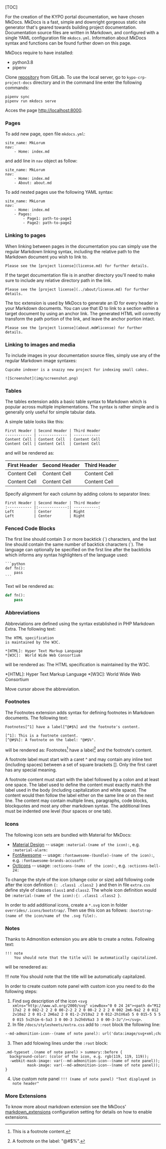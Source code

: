 [TOC]

For the creation of the KYPO portal documentation, we have chosen MkDocs. MkDocs is a fast, simple and downright gorgeous static site generator that's geared towards building project documentation. Documentation source files are written in Markdown, and configured with a single YAML configuration file `mkdocs.yml`. Information about MkDocs syntax and functions can be found further down on this page.

MkDocs require to have installed: 

* python3.8
* pipenv

Clone [repository](https://gitlab.ics.muni.cz/muni-kypo-crp/kypo-crp-project-docs) from GitLab. To use the local server, go to `kypo-crp-project-docs` directory and in the command line enter the following commands:
```
pipenv sync
pipenv run mkdocs serve
```

Acces the page [http://localhost:8000](http://localhost:8000).

### Pages
To add new page, open file `mkdocs.yml`:
```
site_name: MkLorum
nav:
    - Home: index.md
```


 and add line in `nav` object as follow: 
```
site_name: MkLorum
nav:
    - Home: index.md
    - About: about.md
```

To add nested pages use the following YAML syntax: 
```
site_name: MkLorum
nav:
    - Home: index.md
    - Pages: 
        - Page1: path-to-page1
        - Page2: path-to-page2
```

### Linking to pages
When linking between pages in the documentation you can simply use the regular Markdown linking syntax, including the relative path to the Markdown document you wish to link to.

```
Please see the [project license](license.md) for further details.
```

If the target documentation file is in another directory you'll need to make sure to include any relative directory path in the link.
```
Please see the [project license](../about/license.md) for further details.
```

The toc extension is used by MkDocs to generate an ID for every header in your Markdown documents. You can use that ID to link to a section within a target document by using an anchor link. The generated HTML will correctly transform the path portion of the link, and leave the anchor portion intact.

```
Please see the [project license](about.md#license) for further details.
```

### Linking to images and media

To include images in your documentation source files, simply use any of the regular Markdown image syntaxes:

```
Cupcake indexer is a snazzy new project for indexing small cakes.

![Screenshot](img/screenshot.png)
```

### Tables 
The tables extension adds a basic table syntax to Markdown which is popular across multiple implementations. The syntax is rather simple and is generally only useful for simple tabular data.

A simple table looks like this:
```
First Header | Second Header | Third Header
------------ | ------------- | ------------
Content Cell | Content Cell  | Content Cell
Content Cell | Content Cell  | Content Cell
```
and will be rendered as: 

First Header | Second Header | Third Header
------------ | ------------- | ------------
Content Cell | Content Cell  | Content Cell
Content Cell | Content Cell  | Content Cell


Specify alignment for each column by adding colons to separator lines:
```
First Header | Second Header | Third Header
:----------- |:-------------:| -----------:
Left         | Center        | Right
Left         | Center        | Right
```

### Fenced Code Blocks
The first line should contain 3 or more backtick (\`) characters, and the last line should contain the same number of backtick characters (\`). The language can optionally be specified on the first line after the backticks which informs any syntax highlighters of the language used: 
~~~~~~~~~~~~~~~~~~~~~
```python
def fn():
    pass
```
~~~~~~~~~~~~~~~~~~~~~

Text wil be rendered as: 
```python
def fn():
    pass
```

### Abbreviations 
Abbreviations are defined using the syntax established in PHP Markdown Extra. The following text: 
```
The HTML specification
is maintained by the W3C.

*[HTML]: Hyper Text Markup Language
*[W3C]:  World Wide Web Consortium
```

will be rendered as: 
The HTML specification
is maintained by the W3C.

*[HTML]: Hyper Text Markup Language
*[W3C]:  World Wide Web Consortium

Move cursor above the abbreviation.

### Footnotes
The Footnotes extension adds syntax for defining footnotes in Markdown documents. The following text: 
```
Footnotes[^1] have a label[^@#$%] and the footnote's content.

[^1]: This is a footnote content.
[^@#$%]: A footnote on the label: "@#$%".
```

will be rendered as:
Footnotes[^1] have a label[^@#$%] and the footnote's content.

[^1]: This is a footnote content.
[^@#$%]: A footnote on the label: "@#$%".

A footnote label must start with a caret ^ and may contain any inline text (including spaces) between a set of square brackets []. Only the first caret has any special meaning.

A footnote content must start with the label followed by a colon and at least one space. The label used to define the content must exactly match the label used in the body (including capitalization and white space). The content would then follow the label either on the same line or on the next line. The content may contain multiple lines, paragraphs, code blocks, blockquotes and most any other markdown syntax. The additional lines must be indented one level (four spaces or one tab).

### Icons

The following icon sets are bundled with Material for MkDocs:
 
* [Material Design](https://materialdesignicons.com/) -- usage: `:material-(name of the icon):`, e.g. `:material-alarm:`
* [FontAwesome](https://fontawesome.com/icons?d=gallery&m=free) -- usage: `:fontawesome-(bundle)-(name of the icon):`, e.g. `:fontawesome-brands-accusoft:`
* [Octicons](https://primer.style/octicons/) -- usage: `:octicons-(name of the icon):`, e.g. `:octicons-bell-24:`

To change the style of the icon (change color or size) add following code after the icon definition `{: .class1 .class2 }` and then in file `extra.css` define style of classes `class1` and `class2`. The whole icon definition would be `:material-(name of the icon):{: .class1 .class2 }`.

In order to add additional icons, create a `*.svg` icon in folder `overrides/.icons/bootstrap/`. Then use this icon as follows: `:bootstrap-(name of the icon/name of the .svg file):`.


### Notes
Thanks to Admonition extension you are able to create a notes. Following text: 
```
!!! note
    You should note that the title will be automatically capitalized.
```

will be renedered as: 

!!! note
    You should note that the title will be automatically capitalized.

In order to create custom note panel with custom icon you need to do the following steps: 

1. Find svg description of the icon `<svg xmlns="http://www.w3.org/2000/svg" viewBox="0 0 24 24"><path d="M12 17a2 2 0 002-2 2 2 0 00-2-2 2 2 0 00-2 2 2 2 0 002 2m6-9a2 2 0 012 2v10a2 2 0 01-2 2H6a2 2 0 01-2-2V10a2 2 0 012-2h1V6a5 5 0 015-5 5 5 0 015 5v2h1m-6-5a3 3 0 00-3 3v2h6V6a3 3 0 00-3-3z"/></svg>`.
2. In file `/docs/stylesheets/extra.css` add to `:root` block the following line: 
```markdown
--md-admonition-icon--(name of note panel): url('data:image/svg+xml;charset=utf-8,<svg xmlns="http://www.w3.org/2000/svg" viewBox="0 0 24 24"><path d="M12 17a2 2 0 002-2 2 2 0 00-2-2 2 2 0 00-2 2 2 2 0 002 2m6-9a2 2 0 012 2v10a2 2 0 01-2 2H6a2 2 0 01-2-2V10a2 2 0 012-2h1V6a5 5 0 015-5 5 5 0 015 5v2h1m-6-5a3 3 0 00-3 3v2h6V6a3 3 0 00-3-3z"/></svg>');
```


3. Then add folowing lines under the `:root` block: 
```
.md-typeset .(name of note panel) > summary::before {
  background-color: (color of the icon, e.g. rgb(119, 119, 119));
  -webkit-mask-image: var(--md-admonition-icon--(name of note panel));
          mask-image: var(--md-admonition-icon--(name of note panel));
}
```
4. Use custom note panel `!!! (name of note panel) "Text displayed in note header"`






### More Extensions
To know more about markdown extension see the MkDocs' [markdown_extensions](https://www.mkdocs.org/user-guide/configuration/#markdown_extensions) configuration setting for details on how to enable extensions.
